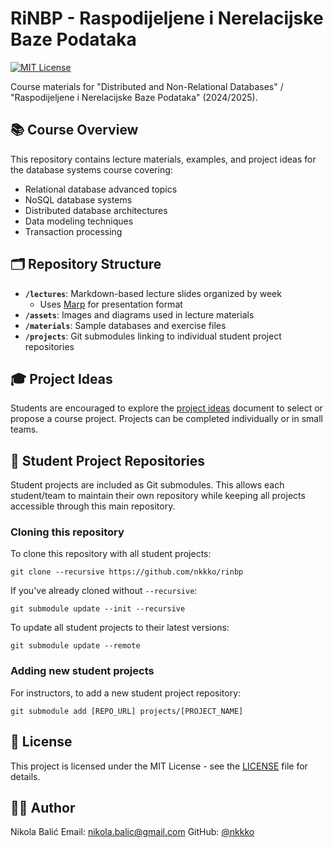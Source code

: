 # RiNBP - Raspodijeljene i Nerelacijske Baze Podataka

[![MIT License](https://img.shields.io/badge/License-MIT-blue.svg)](LICENSE)

Course materials for "Distributed and Non-Relational Databases" / "Raspodijeljene i Nerelacijske Baze Podataka" (2024/2025).

## 📚 Course Overview

This repository contains lecture materials, examples, and project ideas for the database systems course covering:

- Relational database advanced topics
- NoSQL database systems
- Distributed database architectures
- Data modeling techniques
- Transaction processing

## 🗂️ Repository Structure

- **`/lectures`**: Markdown-based lecture slides organized by week
  - Uses [Marp](https://github.com/marp-team/marp) for presentation format
- **`/assets`**: Images and diagrams used in lecture materials
- **`/materials`**: Sample databases and exercise files
- **`/projects`**: Git submodules linking to individual student project repositories

## 🎓 Project Ideas

Students are encouraged to explore the [project ideas](project-ideas.md) document to select or propose a course project. Projects can be completed individually or in small teams.

## 🔄 Student Project Repositories

Student projects are included as Git submodules. This allows each student/team to maintain their own repository while keeping all projects accessible through this main repository.

### Cloning this repository

To clone this repository with all student projects:
```
git clone --recursive https://github.com/nkkko/rinbp
```

If you've already cloned without `--recursive`:
```
git submodule update --init --recursive
```

To update all student projects to their latest versions:
```
git submodule update --remote
```

### Adding new student projects

For instructors, to add a new student project repository:
```
git submodule add [REPO_URL] projects/[PROJECT_NAME]
```

## 📝 License

This project is licensed under the MIT License - see the [LICENSE](LICENSE) file for details.

## 👨‍🏫 Author

Nikola Balić
Email: nikola.balic@gmail.com
GitHub: [@nkkko](https://github.com/nkkko)